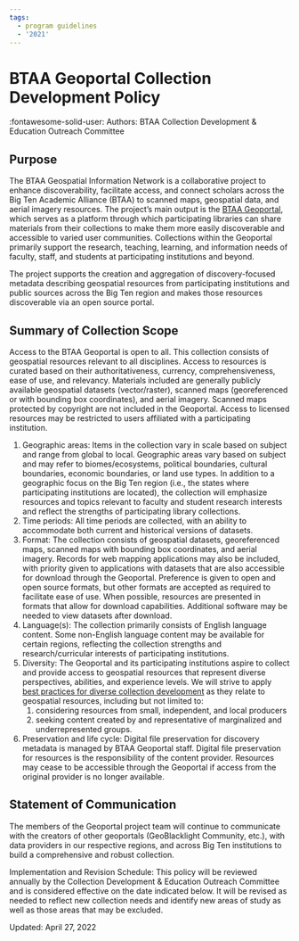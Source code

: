 ```yaml
---
tags:
  - program guidelines
  - '2021'
---
```


# BTAA Geoportal Collection Development Policy

:fontawesome-solid-user: Authors: BTAA Collection Development & Education Outreach Committee


## Purpose

The BTAA Geospatial Information Network is a collaborative project to enhance discoverability, facilitate access, and connect scholars across the Big Ten Academic Alliance (BTAA) to scanned maps, geospatial data, and aerial imagery resources. The project’s main output is the [BTAA Geoportal](https://geo.btaa.org/), which serves as a platform through which participating libraries can share materials from their collections to make them more easily discoverable and accessible to varied user communities. Collections within the Geoportal primarily support the research, teaching, learning, and information needs of faculty, staff, and students at participating institutions and beyond.

 

The project supports the creation and aggregation of discovery-focused metadata describing geospatial resources from participating institutions and public sources across the Big Ten region and makes those resources discoverable via an open source portal. 


## Summary of Collection Scope

Access to the BTAA Geoportal is open to all. This collection consists of geospatial resources relevant to all disciplines. Access to resources is curated based on their authoritativeness, currency, comprehensiveness, ease of use, and relevancy. Materials included are generally publicly available geospatial datasets (vector/raster), scanned maps (georeferenced or with bounding box coordinates), and aerial imagery. Scanned maps protected by copyright are not included in the Geoportal. Access to licensed resources may be restricted to users affiliated with a participating institution.


1. Geographic areas: Items in the collection vary in scale based on subject and range from global to local. Geographic areas vary based on subject and may refer to biomes/ecosystems, political boundaries, cultural boundaries, economic boundaries, or land use types. In addition to a geographic focus on the Big Ten region (i.e., the states where participating institutions are located), the collection will emphasize resources and topics relevant to faculty and student research interests and reflect the strengths of participating library collections.
2. Time periods: All time periods are collected, with an ability to accommodate both current and historical versions of datasets.
3. Format: The collection consists of geospatial datasets, georeferenced maps, scanned maps with bounding box coordinates, and aerial imagery. Records for web mapping applications may also be included, with priority given to applications with datasets that are also accessible for download through the Geoportal. Preference is given to open and open source formats, but other formats are accepted as required to facilitate ease of use. When possible, resources are presented in formats that allow for download capabilities. Additional software may be needed to view datasets after download.
4. Language(s): The collection primarily consists of English language content. Some non-English language content may be available for certain regions, reflecting the collection strengths and research/curricular interests of participating institutions.
5. Diversity: The Geoportal and its participating institutions aspire to collect and provide access to geospatial resources that represent diverse perspectives, abilities, and experience levels. We will strive to apply [best practices for diverse collection development](https://www.ala.org/advocacy/intfreedom/librarybill/interpretations/diversecollections) as they relate to geospatial resources, including but not limited to:
    1. considering resources from small, independent, and local producers
    2. seeking content created by and representative of marginalized and underrepresented groups.
6. Preservation and life cycle: Digital file preservation for discovery metadata is managed by BTAA Geoportal staff. Digital file preservation for resources is the responsibility of the content provider. Resources may cease to be accessible through the Geoportal if access from the original provider is no longer available.


## Statement of Communication

The members of the Geoportal project team will continue to communicate with the creators of other geoportals (GeoBlacklight Community, etc.), with data providers in our respective regions, and across Big Ten institutions to build a comprehensive and robust collection.

Implementation and Revision Schedule: This policy will be reviewed annually by the Collection Development & Education Outreach Committee and is considered effective on the date indicated below. It will be revised as needed to reflect new collection needs and identify new areas of study as well as those areas that may be excluded.

Updated: April 27, 2022